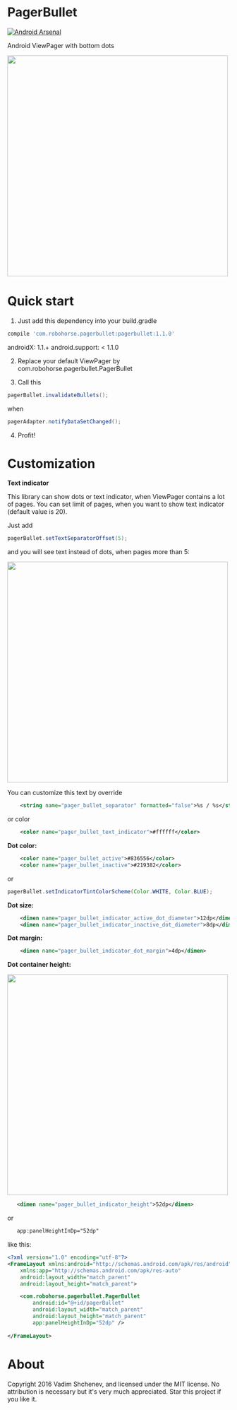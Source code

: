 # PagerBullet
[![Android Arsenal](https://img.shields.io/badge/Android%20Arsenal-PagerBullet-green.svg?style=true)](https://android-arsenal.com/details/1/3749)

<p>Android ViewPager with bottom dots</p>

<p>
<img src="images/sample.png" height="500">
</p>

# Quick start

1) Just add this dependency into your build.gradle
```gradle
compile 'com.robohorse.pagerbullet:pagerbullet:1.1.0'
```
androidX: 1.1.+
android.support: < 1.1.0

2) Replace your default ViewPager by com.robohorse.pagerbullet.PagerBullet

3) Call this
```java
pagerBullet.invalidateBullets();
```
when 
```java
pagerAdapter.notifyDataSetChanged();
```
4) Profit!

# Customization
<b>Text indicator</b>

This library can show dots or text indicator, when ViewPager contains a lot of pages.
You can set limit of pages, when you want to show text indicator (default value is 20).

Just add
```java
pagerBullet.setTextSeparatorOffset(5);
```
and you will see text instead of dots, when pages more than 5:
<p>
<img src="images/text_indicator.png" height="500">
</p>

You can customize this text by override
```xml
    <string name="pager_bullet_separator" formatted="false">%s / %s</string>
```
or color
```xml
    <color name="pager_bullet_text_indicator">#ffffff</color>
```

<b>Dot color:</b>
```xml
    <color name="pager_bullet_active">#836556</color>
    <color name="pager_bullet_inactive">#219382</color>
```
or
```java
pagerBullet.setIndicatorTintColorScheme(Color.WHITE, Color.BLUE);
```

<b>Dot size:</b>
```xml
    <dimen name="pager_bullet_indicator_active_dot_diameter">12dp</dimen>
    <dimen name="pager_bullet_indicator_inactive_dot_diameter">8dp</dimen>
```

<b>Dot margin:</b>
```xml
    <dimen name="pager_bullet_indicator_dot_margin">4dp</dimen>
```

<b>Dot container height:</b>
<p>
<img src="images/container.png" height="500">
</p>

```xml
   <dimen name="pager_bullet_indicator_height">52dp</dimen>
```

or
```xml
   app:panelHeightInDp="52dp"
```
like this:
```xml
<?xml version="1.0" encoding="utf-8"?>
<FrameLayout xmlns:android="http://schemas.android.com/apk/res/android"
    xmlns:app="http://schemas.android.com/apk/res-auto"
    android:layout_width="match_parent"
    android:layout_height="match_parent">

    <com.robohorse.pagerbullet.PagerBullet
        android:id="@+id/pagerBullet"
        android:layout_width="match_parent"
        android:layout_height="match_parent"
        app:panelHeightInDp="52dp" />
    
</FrameLayout>
```

# About
Copyright 2016 Vadim Shchenev, and licensed under the MIT license. No attribution is necessary but it's very much appreciated. Star this project if you like it.
